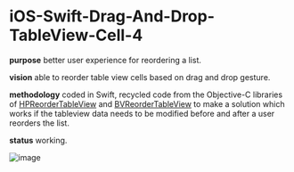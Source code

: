 # iOS-Swift-Drag-And-Drop-TableView-Cell-4

**purpose** better user experience for reordering a list.

**vision** able to reorder table view cells based on drag and drop gesture.

**methodology** coded in Swift, recycled code from the Objective-C libraries of [HPReorderTableView](https://github.com/hpique/HPReorderTableView) and [BVReorderTableView](https://github.com/bvogelzang/BVReorderTableView) to make a solution which works if the tableview data needs to be modified before and after a user reorders the list.

**status** working.

![image](http://i.imgur.com/X5HuY9g.gif)
